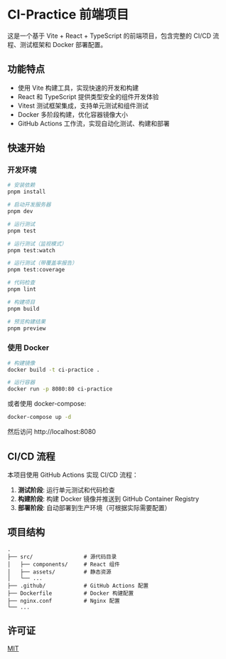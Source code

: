 # CI-Practice 前端项目

这是一个基于 Vite + React + TypeScript 的前端项目，包含完整的 CI/CD 流程、测试框架和 Docker 部署配置。

## 功能特点

- 使用 Vite 构建工具，实现快速的开发和构建
- React 和 TypeScript 提供类型安全的组件开发体验
- Vitest 测试框架集成，支持单元测试和组件测试
- Docker 多阶段构建，优化容器镜像大小
- GitHub Actions 工作流，实现自动化测试、构建和部署

## 快速开始

### 开发环境

```bash
# 安装依赖
pnpm install

# 启动开发服务器
pnpm dev

# 运行测试
pnpm test

# 运行测试（监视模式）
pnpm test:watch

# 运行测试（带覆盖率报告）
pnpm test:coverage

# 代码检查
pnpm lint

# 构建项目
pnpm build

# 预览构建结果
pnpm preview
```

### 使用 Docker

```bash
# 构建镜像
docker build -t ci-practice .

# 运行容器
docker run -p 8080:80 ci-practice
```

或者使用 docker-compose:

```bash
docker-compose up -d
```

然后访问 http://localhost:8080

## CI/CD 流程

本项目使用 GitHub Actions 实现 CI/CD 流程：

1. **测试阶段**: 运行单元测试和代码检查
2. **构建阶段**: 构建 Docker 镜像并推送到 GitHub Container Registry
3. **部署阶段**: 自动部署到生产环境（可根据实际需要配置）

## 项目结构

```
.
├── src/                # 源代码目录
│   ├── components/     # React 组件
│   ├── assets/         # 静态资源
│   └── ...
├── .github/            # GitHub Actions 配置
├── Dockerfile          # Docker 构建配置
├── nginx.conf          # Nginx 配置
└── ...
```

## 许可证

[MIT](LICENSE)

